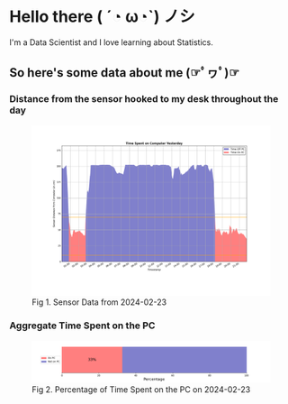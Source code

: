 
# Hello there ( ´◔ ω◔`) ノシ

I'm a Data Scientist and I love learning about Statistics.

## So here's some data about me (☞ﾟヮﾟ)☞


### Distance from the sensor hooked to my desk throughout the day
<figure>
  <picture>
    <source media="(prefers-color-scheme: dark)" srcset="Pi/readme/graphs/lineplot/dark-plot-2024-02-23.png">
    <source media="(prefers-color-scheme: light)" srcset="Pi/readme/graphs/lineplot/light-plot-2024-02-23.png">
    <img alt="Shows a black logo in light color mode and a white one in dark color mode." src="Pi/readme/graphs/lineplot/light-plot-2024-02-23.png">
  </picture>
  <figcaption>Fig 1. Sensor Data from 2024-02-23</figcaption>
</figure>



### Aggregate Time Spent on the PC
<figure>
  <picture>
    <source media="(prefers-color-scheme: dark)" srcset="Pi/readme/graphs/barplot/dark-plot-2024-02-23.png">
    <source media="(prefers-color-scheme: light)" srcset="Pi/readme/graphs/barplot/light-plot-2024-02-23.png">
    <img alt="Shows a black logo in light color mode and a white one in dark color mode." src="Pi/readme/graphs/barplot/light-plot-2024-02-23.png">
  </picture>
  <figcaption>Fig 2. Percentage of Time Spent on the PC on 2024-02-23</figcaption>
</figure>
